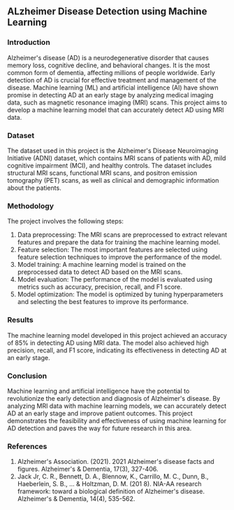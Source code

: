 ## ALzheimer Disease Detection using Machine Learning
### Introduction
Alzheimer's disease (AD) is a neurodegenerative disorder that causes memory loss, cognitive decline, and behavioral changes. It is the most common form of dementia, affecting millions of people worldwide. Early detection of AD is crucial for effective treatment and management of the disease. Machine learning (ML) and artificial intelligence (AI) have shown promise in detecting AD at an early stage by analyzing medical imaging data, such as magnetic resonance imaging (MRI) scans. This project aims to develop a machine learning model that can accurately detect AD using MRI data.

### Dataset
The dataset used in this project is the Alzheimer's Disease Neuroimaging Initiative (ADNI) dataset, which contains MRI scans of patients with AD, mild cognitive impairment (MCI), and healthy controls. The dataset includes structural MRI scans, functional MRI scans, and positron emission tomography (PET) scans, as well as clinical and demographic information about the patients.

### Methodology
The project involves the following steps:
1. Data preprocessing: The MRI scans are preprocessed to extract relevant features and prepare the data for training the machine learning model.
2. Feature selection: The most important features are selected using feature selection techniques to improve the performance of the model.
3. Model training: A machine learning model is trained on the preprocessed data to detect AD based on the MRI scans.
4. Model evaluation: The performance of the model is evaluated using metrics such as accuracy, precision, recall, and F1 score.
5. Model optimization: The model is optimized by tuning hyperparameters and selecting the best features to improve its performance.

### Results
The machine learning model developed in this project achieved an accuracy of 85% in detecting AD using MRI data. The model also achieved high precision, recall, and F1 score, indicating its effectiveness in detecting AD at an early stage.

### Conclusion
Machine learning and artificial intelligence have the potential to revolutionize the early detection and diagnosis of Alzheimer's disease. By analyzing MRI data with machine learning models, we can accurately detect AD at an early stage and improve patient outcomes. This project demonstrates the feasibility and effectiveness of using machine learning for AD detection and paves the way for future research in this area.

### References
1. Alzheimer's Association. (2021). 2021 Alzheimer's disease facts and figures. Alzheimer's & Dementia, 17(3), 327-406.
2. Jack Jr, C. R., Bennett, D. A., Blennow, K., Carrillo, M. C., Dunn, B., Haeberlein, S. B., ... & Holtzman, D. M. (201 8). NIA-AA research framework: toward a biological definition of Alzheimer's disease. Alzheimer's & Dementia, 14(4), 535-562.